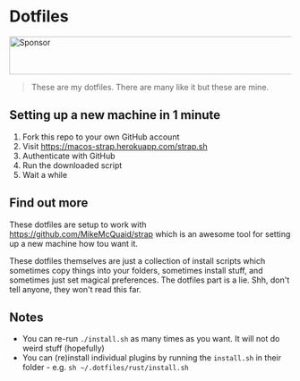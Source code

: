 # Dotfiles

<a target='_blank' rel='nofollow' href='https://app.codesponsor.io/link/ygkcNhfZ9nTDeVM6P8LSGn1C/keithamus/dotfiles'>  <img alt='Sponsor' width='888' height='68' src='https://app.codesponsor.io/embed/ygkcNhfZ9nTDeVM6P8LSGn1C/keithamus/dotfiles.svg' /></a>

> These are my dotfiles. There are many like it but these are mine.

## Setting up a new machine in 1 minute

1. Fork this repo to your own GitHub account
2. Visit https://macos-strap.herokuapp.com/strap.sh
3. Authenticate with GitHub
4. Run the downloaded script
5. Wait a while

## Find out more

These dotfiles are setup to work with https://github.com/MikeMcQuaid/strap which is an awesome tool for setting up a new machine how tou want it.

These dotfiles themselves are just a collection of install scripts which sometimes copy things into your folders, sometimes install stuff, and sometimes just set magical preferences. The dotfiles part is a lie. Shh, don't tell anyone, they won't read this far.

## Notes

 - You can re-run `./install.sh` as many times as you want. It will not do weird stuff (hopefully)
 - You can (re)install individual plugins by running the `install.sh` in their folder - e.g. `sh ~/.dotfiles/rust/install.sh`

[zip]: https://github.com/keithamus/dotfiles/archive/master.zip
